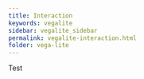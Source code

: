 ```yaml
---
title: Interaction
keywords: vegalite
sidebar: vegalite_sidebar
permalink: vegalite-interaction.html
folder: vega-lite
---
```

Test
